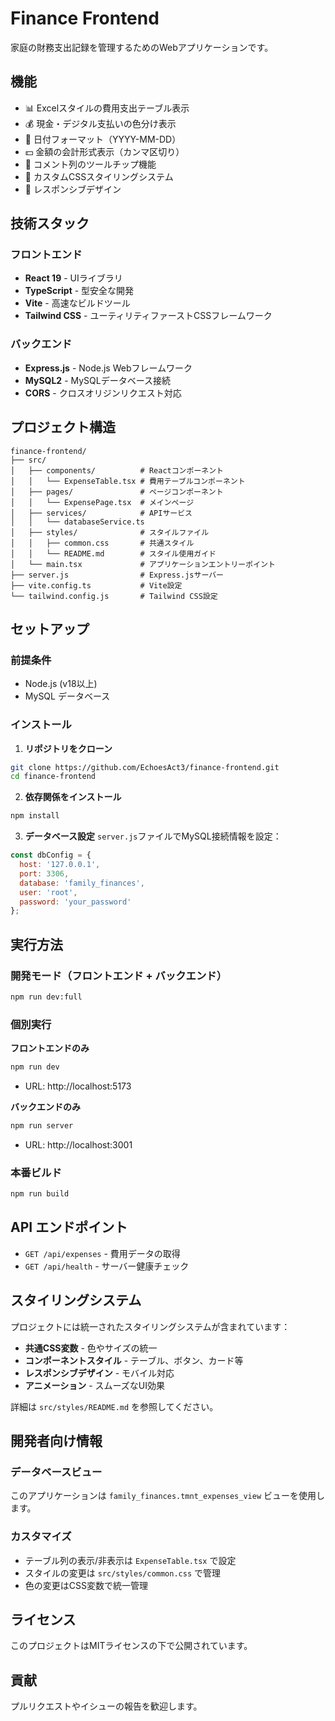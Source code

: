 # Finance Frontend

家庭の財務支出記録を管理するためのWebアプリケーションです。

## 機能

- 📊 Excelスタイルの費用支出テーブル表示
- 💰 現金・デジタル支払いの色分け表示
- 📅 日付フォーマット（YYYY-MM-DD）
- 💵 金額の会計形式表示（カンマ区切り）
- 💬 コメント列のツールチップ機能
- 🎨 カスタムCSSスタイリングシステム
- 📱 レスポンシブデザイン

## 技術スタック

### フロントエンド
- **React 19** - UIライブラリ
- **TypeScript** - 型安全な開発
- **Vite** - 高速なビルドツール
- **Tailwind CSS** - ユーティリティファーストCSSフレームワーク

### バックエンド
- **Express.js** - Node.js Webフレームワーク
- **MySQL2** - MySQLデータベース接続
- **CORS** - クロスオリジンリクエスト対応

## プロジェクト構造

```
finance-frontend/
├── src/
│   ├── components/          # Reactコンポーネント
│   │   └── ExpenseTable.tsx # 費用テーブルコンポーネント
│   ├── pages/               # ページコンポーネント
│   │   └── ExpensePage.tsx  # メインページ
│   ├── services/            # APIサービス
│   │   └── databaseService.ts
│   ├── styles/              # スタイルファイル
│   │   ├── common.css       # 共通スタイル
│   │   └── README.md        # スタイル使用ガイド
│   └── main.tsx             # アプリケーションエントリーポイント
├── server.js                # Express.jsサーバー
├── vite.config.ts           # Vite設定
└── tailwind.config.js       # Tailwind CSS設定
```

## セットアップ

### 前提条件
- Node.js (v18以上)
- MySQL データベース

### インストール

1. **リポジトリをクローン**
```bash
git clone https://github.com/EchoesAct3/finance-frontend.git
cd finance-frontend
```

2. **依存関係をインストール**
```bash
npm install
```

3. **データベース設定**
`server.js`ファイルでMySQL接続情報を設定：
```javascript
const dbConfig = {
  host: '127.0.0.1',
  port: 3306,
  database: 'family_finances',
  user: 'root',
  password: 'your_password'
};
```

## 実行方法

### 開発モード（フロントエンド + バックエンド）
```bash
npm run dev:full
```

### 個別実行

**フロントエンドのみ**
```bash
npm run dev
```
- URL: http://localhost:5173

**バックエンドのみ**
```bash
npm run server
```
- URL: http://localhost:3001

### 本番ビルド
```bash
npm run build
```

## API エンドポイント

- `GET /api/expenses` - 費用データの取得
- `GET /api/health` - サーバー健康チェック

## スタイリングシステム

プロジェクトには統一されたスタイリングシステムが含まれています：

- **共通CSS変数** - 色やサイズの統一
- **コンポーネントスタイル** - テーブル、ボタン、カード等
- **レスポンシブデザイン** - モバイル対応
- **アニメーション** - スムーズなUI効果

詳細は `src/styles/README.md` を参照してください。

## 開発者向け情報

### データベースビュー
このアプリケーションは `family_finances.tmnt_expenses_view` ビューを使用します。

### カスタマイズ
- テーブル列の表示/非表示は `ExpenseTable.tsx` で設定
- スタイルの変更は `src/styles/common.css` で管理
- 色の変更はCSS変数で統一管理

## ライセンス

このプロジェクトはMITライセンスの下で公開されています。

## 貢献

プルリクエストやイシューの報告を歓迎します。
